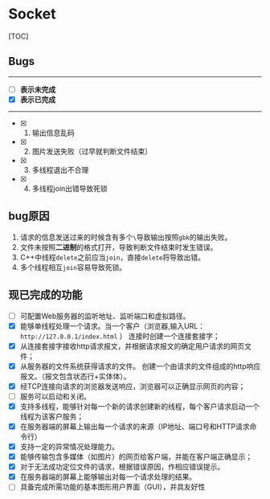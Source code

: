 # Socket

[TOC]

## Bugs

---

- [ ] **表示未完成**
- [x] **表示已完成**

---

- [x] 1. 输出信息乱码
- [x] 2. 图片发送失败（过早就判断文件结束）
- [x] 3. 多线程退出不合理
- [x] 4. 多线程join出错导致死锁

## bug原因

1. 请求的信息发送过来的时候含有多个`\`导致输出按照`gbk`的输出失败。
2. 文件未按照**二进制**的格式打开，导致判断文件结束时发生错误。
3. C++中线程`delete`之前应当`join`，直接`delete`将导致出错。
4. 多个线程相互`join`容易导致死锁。

## 现已完成的功能

- [ ] 可配置Web服务器的监听地址、监听端口和虚拟路径。
- [x] 能够单线程处理一个请求。当一个客户（浏览器,输入URL：`http://127.0.0.1/index.html` ） 连接时创建一个连接套接字；
- [x] 从连接套接字接收http请求报文，并根据请求报文的确定用户请求的网页文件；
- [x] 从服务器的文件系统获得请求的文件。 创建一个由请求的文件组成的http响应报文。（报文包含状态行+实体体）。
- [x] 经TCP连接向请求的浏览器发送响应，浏览器可以正确显示网页的内容；
- [ ] 服务可以启动和关闭。
- [x] 支持多线程，能够针对每一个新的请求创建新的线程，每个客户请求启动一个线程为该客户服务；
- [x] 在服务器端的屏幕上输出每一个请求的来源（IP地址、端口号和HTTP请求命令行）
- [x] 支持一定的异常情况处理能力。
- [x] 能够传输包含多媒体（如图片）的网页给客户端，并能在客户端正确显示；
- [x] 对于无法成功定位文件的请求，根据错误原因，作相应错误提示。
- [x] 在服务器端的屏幕上能够输出对每一个请求处理的结果。
- [ ] 具备完成所需功能的基本图形用户界面（GUI），并具友好性